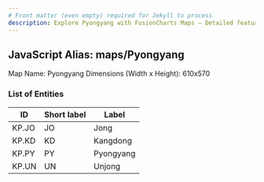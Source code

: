 ```yaml
---
# Front matter (even empty) required for Jekyll to process
description: Explore Pyongyang with FusionCharts Maps – Detailed features for seamless integration. Try now & enhance your data visualization today! 
---
```


## JavaScript Alias: maps/Pyongyang

Map Name: Pyongyang
Dimensions (Width x Height): 610x570





### List of Entities

ID | Short label | Label
---|---|---|
KP.JO|JO|Jong
KP.KD|KD|Kangdong
KP.PY|PY|Pyongyang
KP.UN|UN|Unjong